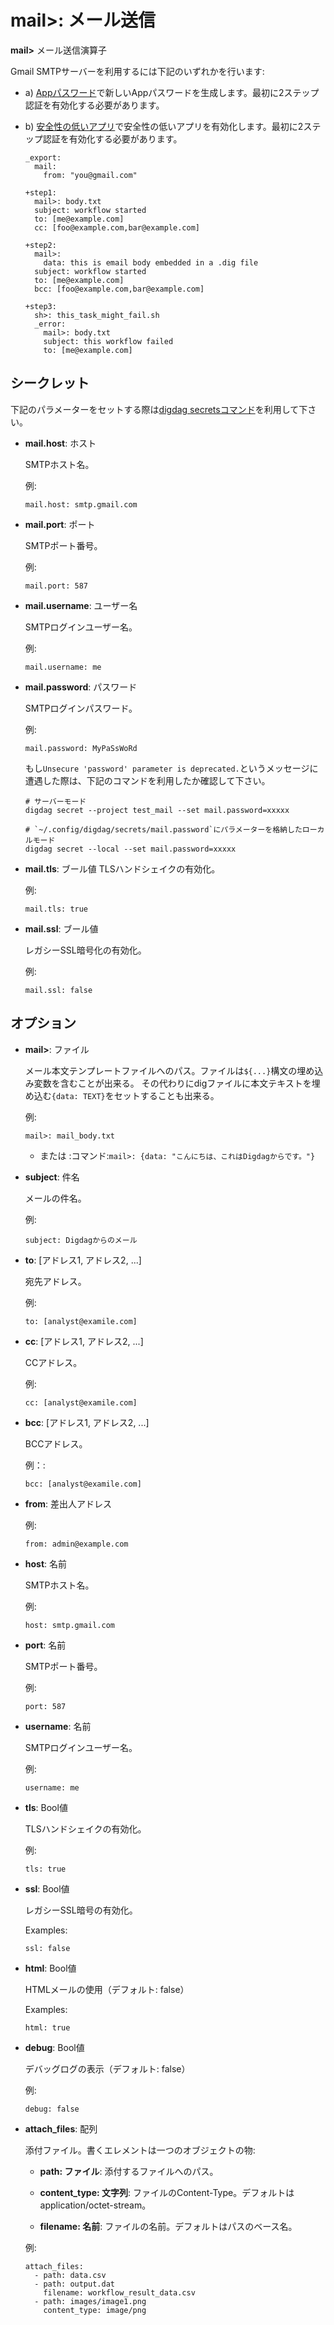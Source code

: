 # mail>: メール送信

**mail>** メール送信演算子

Gmail SMTPサーバーを利用するには下記のいずれかを行います:

* a) [Appパスワード](https://security.google.com/settings/security/apppasswords)で新しいAppパスワードを生成します。最初に2ステップ認証を有効化する必要があります。

* b) [安全性の低いアプリ](https://www.google.com/settings/security/lesssecureapps)で安全性の低いアプリを有効化します。最初に2ステップ認証を有効化する必要があります。

      _export:
        mail:
          from: "you@gmail.com"

      +step1:
        mail>: body.txt
        subject: workflow started
        to: [me@example.com]
        cc: [foo@example.com,bar@example.com]

      +step2:
        mail>:
          data: this is email body embedded in a .dig file
        subject: workflow started
        to: [me@example.com]
        bcc: [foo@example.com,bar@example.com]

      +step3:
        sh>: this_task_might_fail.sh
        _error:
          mail>: body.txt
          subject: this workflow failed
          to: [me@example.com]

## シークレット

下記のパラメーターをセットする際は[digdag secretsコマンド](https://docs.digdag.io/command_reference.html#secrets)を利用して下さい。

* **mail.host**: ホスト

  SMTPホスト名。

  例:

  ```
  mail.host: smtp.gmail.com
  ```

* **mail.port**: ポート

  SMTPポート番号。

  例:

  ```
  mail.port: 587
  ```

* **mail.username**: ユーザー名

  SMTPログインユーザー名。

  例:

  ```
  mail.username: me
  ```

* **mail.password**: パスワード

  SMTPログインパスワード。

  例:

  ```
  mail.password: MyPaSsWoRd
  ```
  
  もし`Unsecure 'password' parameter is deprecated.`というメッセージに遭遇した際は、下記のコマンドを利用したか確認して下さい。
  
  ```
  # サーバーモード
  digdag secret --project test_mail --set mail.password=xxxxx
  
  # `~/.config/digdag/secrets/mail.password`にパラメーターを格納したローカルモード
  digdag secret --local --set mail.password=xxxxx
  ```

* **mail.tls**: ブール値
  TLSハンドシェイクの有効化。

  例:

  ```
  mail.tls: true
  ```

* **mail.ssl**: ブール値

  レガシーSSL暗号化の有効化。

  例:

  ```
  mail.ssl: false
  ```

## オプション

* **mail>**: ファイル

  メール本文テンプレートファイルへのパス。ファイルは`${...}`構文の埋め込み変数を含むことが出来る。
  その代わりにdigファイルに本文テキストを埋め込む`{data: TEXT}`をセットすることも出来る。

  例:

  ```
  mail>: mail_body.txt
  ```

  * または :コマンド:`mail>: {data: "こんにちは、これはDigdagからです。"}`

* **subject**: 件名

  メールの件名。

  例:

  ```
  subject: Digdagからのメール
  ```

* **to**: [アドレス1, アドレス2, ...]

  宛先アドレス。

  例:

  ```
  to: [analyst@examile.com]
  ```

* **cc**: [アドレス1, アドレス2, ...]

  CCアドレス。

  例:

  ```
  cc: [analyst@examile.com]
  ```

* **bcc**: [アドレス1, アドレス2, ...]

  BCCアドレス。

  例：:

  ```
  bcc: [analyst@examile.com]
  ```

* **from**: 差出人アドレス
  

  例:

  ```
  from: admin@example.com
  ```

* **host**: 名前

  SMTPホスト名。

  例:

  ```
  host: smtp.gmail.com
  ```

* **port**: 名前

  SMTPポート番号。

  例:

  ```
  port: 587
  ```

* **username**: 名前

  SMTPログインユーザー名。

  例:

  ```
  username: me
  ```

* **tls**: Bool値

  TLSハンドシェイクの有効化。

  例:

  ```
  tls: true
  ```

* **ssl**: Bool値

  レガシーSSL暗号の有効化。

  Examples:

  ```
  ssl: false
  ```

* **html**: Bool値

  HTMLメールの使用（デフォルト: false）

  Examples:

  ```
  html: true
  ```

* **debug**: Bool値

  デバッグログの表示（デフォルト: false）

  例:

  ```
  debug: false
  ```

* **attach_files**: 配列

  添付ファイル。書くエレメントは一つのオブジェクトの物:

  * **path: ファイル**: 添付するファイルへのパス。

  * **content_type: 文字列**: ファイルのContent-Type。デフォルトはapplication/octet-stream。

  * **filename: 名前**: ファイルの名前。デフォルトはパスのベース名。

  例:

      attach_files:
        - path: data.csv
        - path: output.dat
          filename: workflow_result_data.csv
        - path: images/image1.png
          content_type: image/png

